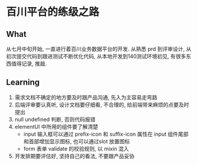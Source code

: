 # 百川平台的练级之路

##  What
从七月中旬开始, 一直进行着百川业务数据平台的开发. 从熟悉 prd 到评审设计, 从初次提交代码到跟进测试不断优化代码, 从本地开发到140测试环境初见, 有很多东西值得记录, 推敲. 

## Learning
1. 需求文档不确定的地方要及时跟产品沟通, 先入为主容易走弯路
2. 后端评审要认真听, 设计文档要仔细看, 不合理的, 给前端带来麻烦的点要及时提出
3. null undefined 判断, 否则代码报错
4. elementUI 中所用的组件要了解清楚
    - input 输入框可以通过 prefix-icon 和 suffix-icon 属性在 input 组件尾部和首部增加显示图标, 也可以通过slot 放置图标
    - form 表单 validate 的校验规则, 以 mixin 混入
5. 开发排期要评估好, 坚持自己的看法, 不要跟产品妥协
